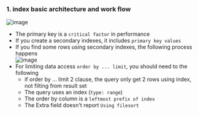 ### 1. index basic architecture and work flow
![image](https://github.com/khkwon01/mysqltune/assets/8789421/153e554d-e90b-470a-a19a-cc86d73dc6b1)
- The primary key is a `critical factor` in performance
- If you create a secondary indexes, it includes `primary key values`
- If you find some rows using secondary indexes, the following process happens     
  ![image](https://github.com/khkwon01/mysqltune/assets/8789421/a89e511e-feed-45f0-ac0f-9390f9dab054)
- For limiting data access `order by ... limit`, you should need to the following
  - if order by ... limit 2 clause, the query only get 2 rows using index, not filting from result set
  - The query uses an index (`type: range`)
  - The order by column is a `leftmost prefix of index`
  - The Extra field doesn't report `Using filesort`
